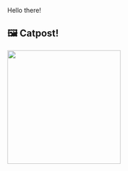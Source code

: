 Hello there!



## 🖼️ Catpost!

<sub>
    <img src="https://cdn2.thecatapi.com/images/tYxyQTg97.jpg" height="256">
</sub>

